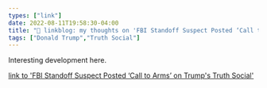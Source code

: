 ```yaml
---
types: ["link"]
date: 2022-08-11T19:58:30-04:00
title: "🔗 linkblog: my thoughts on 'FBI Standoff Suspect Posted ‘Call to Arms’ on Trump's Truth Social'"
tags: ["Donald Trump","Truth Social"]
---
```

Interesting development here.
 

[link to 'FBI Standoff Suspect Posted ‘Call to Arms’ on Trump's Truth Social'](https://www.vice.com/en/article/z34mz4/fbi-ricky-walter-shiffer-truth-social)
